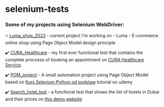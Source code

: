 # selenium-tests

### Some of my projects using Selenium WebDriver:

:star: [Luma_shop_2023](https://github.com/koliwia/selenium-tests/tree/main/Luma_shop_2023) - current project I'm working on - Luma - E-commerce online shop using Page Object Model design principle

:heavy_check_mark: [CURA_Healthcare](https://github.com/koliwia/selenium-tests/tree/main/CURA_Healthcare) - my first ever functional test that contains the complete proccess of booking an appointment on [CURA Healthcare Service](https://katalon-demo-cura.herokuapp.com/).

:heavy_check_mark: [POM_project](https://github.com/koliwia/selenium-tests/tree/main/POM_project) - A small automation project using Page Object Model based on [Kurs Selenium Python od podstaw](https://www.udemy.com/course/kurs-selenium-python/) tutorial on udemy

:heavy_check_mark: [Search_hotel_test](https://github.com/koliwia/selenium-tests/tree/main/Search_hotel_test) - a functional test that shows the list of hotels in Dubai and their prices on [this demo website](http://www.kurs-selenium.pl/demo/)
